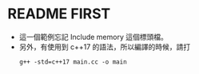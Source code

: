 # README FIRST

- 這一個範例忘記 Include memory 這個標頭檔。
- 另外，有使用到 c++17 的語法，所以編譯的時候，請打
    ```
    g++ -std=c++17 main.cc -o main
    ```
    